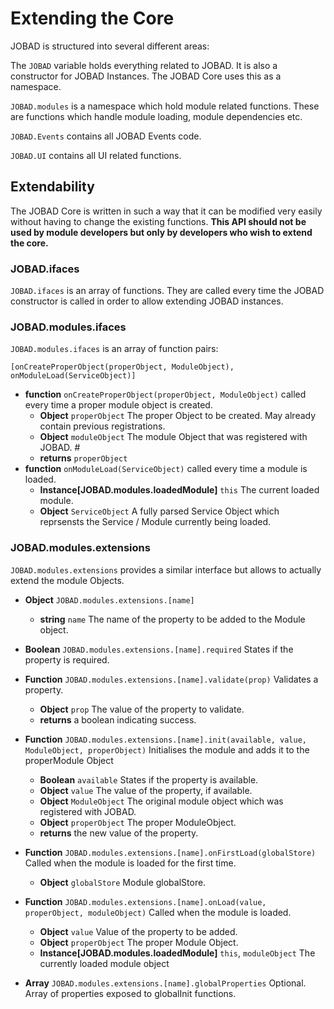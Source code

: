 # Extending the Core
JOBAD is structured into several different areas: 

The `JOBAD` variable holds everything related to JOBAD. It is also a constructor for JOBAD Instances. The JOBAD Core uses this as a namespace. 

`JOBAD.modules` is a namespace which hold module related functions. These are functions which handle module loading, module dependencies etc. 

`JOBAD.Events` contains all JOBAD Events code. 

`JOBAD.UI` contains all UI related functions. 

## Extendability
The JOBAD Core is written in such a way that it can be modified very easily without having to change the existing functions. 
 **This API should not be used by module developers but only by developers who wish to extend the core.**
### JOBAD.ifaces
`JOBAD.ifaces` is an array of functions. They are called every time the JOBAD constructor is called in order to allow extending JOBAD instances. 

### JOBAD.modules.ifaces
`JOBAD.modules.ifaces` is an array of function pairs: 

`[onCreateProperObject(properObject, ModuleObject), onModuleLoad(ServiceObject)]`

* **function** `onCreateProperObject(properObject, ModuleObject)` called every time a proper module object is created. 
	* **Object** `properObject` The proper Object to be created. May already contain previous registrations. 
	* **Object** `moduleObject` The module Object that was registered with JOBAD. #
	* **returns** `properObject`
* **function** `onModuleLoad(ServiceObject)` called every time a module is loaded. 
	* **Instance[JOBAD.modules.loadedModule]** `this` The current loaded module. 
	* **Object** `ServiceObject` A fully parsed Service Object which reprsensts the Service / Module currently being loaded. 

### JOBAD.modules.extensions
`JOBAD.modules.extensions` provides a similar interface but allows to actually extend the module Objects. 

* **Object** `JOBAD.modules.extensions.[name]`
	* **string** `name` The name of the property to be added to the Module object. 
* **Boolean** `JOBAD.modules.extensions.[name].required` States if the property is required. 
* **Function** `JOBAD.modules.extensions.[name].validate(prop)` Validates a property. 
	* **Object** `prop` The value of the property to validate. 
	* **returns** a boolean indicating success. 
	
* **Function** `JOBAD.modules.extensions.[name].init(available, value, ModuleObject, properObject)` Initialises the module and adds it to the properModule Object 
	* **Boolean** `available` States if the property is available. 
	* **Object** `value` The value of the property, if available. 
	* **Object** `ModuleObject` The original module object which was registered with JOBAD. 
	* **Object** `properObject` The proper ModuleObject. 
	* **returns** the new value of the property. 

* **Function** `JOBAD.modules.extensions.[name].onFirstLoad(globalStore)` Called when the module is loaded for the first time. 
	* **Object** `globalStore` Module globalStore. 

* **Function** `JOBAD.modules.extensions.[name].onLoad(value, properObject, moduleObject)` Called when the module is loaded. 
	* **Object** `value` Value of the property to be added. 
	* **Object** `properObject` The proper Module Object. 
	* **Instance[JOBAD.modules.loadedModule]** `this`, `moduleObject` The currently loaded module object
* **Array** `JOBAD.modules.extensions.[name].globalProperties` Optional. Array of properties exposed to globalInit functions. 